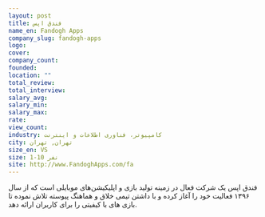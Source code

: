 ```yaml
---
layout: post
title: فندق اپس
name_en: Fandogh Apps
company_slug: fandogh-apps
logo: 
cover: 
company_count:
founded:
location: ""
total_review: 
total_interview: 
salary_avg: 
salary_min: 
salary_max: 
rate: 
view_count: 
industry: کامپیوتر، فناوری اطلاعات و اینترنت
city: تهران, تهران
size_en: VS
size: 1-10 نفر
site: http://www.FandoghApps.com/fa
---
```


فندق اپس یک شرکت فعال در زمینه تولید بازی و اپلیکیشن‌های موبایلی است که از سال ۱۳۹۶ فعالیت خود را آغاز کرده و با داشتن تیمی خلاق و هماهنگ پیوسته تلاش نموده تا بازی های با کیفیتی را برای کاربران ارائه دهد.
